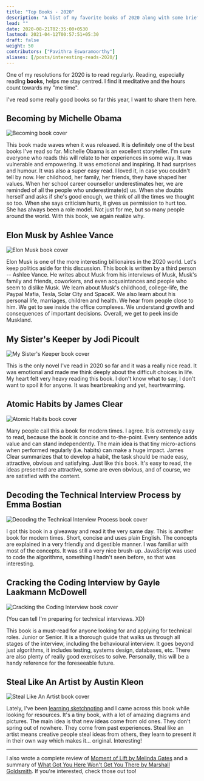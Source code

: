 ```yaml
---
title: "Top Books - 2020"
description: "A list of my favorite books of 2020 along with some brief reviews."
lead: ""
date: 2020-08-21T02:35:00+0530
lastmod: 2021-04-12T00:57:51+05:30
draft: false
weight: 50
contributors: ["Pavithra Eswaramoorthy"]
aliases: [/posts/interesting-reads-2020/]
---
```


One of my resolutions for 2020 is to read regularly. Reading, especially reading **books**, helps me stay centred. I find it meditative and the hours count towards my "me time".

I've read some really good books so far this year, I want to share them here.

## Becoming by Michelle Obama

![Becoming book cover](https://dev-to-uploads.s3.amazonaws.com/i/15p33yhkd1pwp27dih2r.jpg)

This book made waves when it was released. It is definitely one of the best books I've read so far. Michelle Obama is an excellent storyteller. I'm sure everyone who reads this will relate to her experiences in some way. It was vulnerable and empowering. It was emotional and inspiring. It had surprises and humour. It was also a super easy read. I loved it, in case you couldn't tell by now. Her childhood, her family, her friends, they have shaped her values. When her school career counsellor underestimates her, we are reminded of all the people who underestimate(d) us. When she doubts herself and asks if she's good enough, we think of all the times we thought so too. When she says criticism hurts, it gives us permission to hurt too. She has always been a role model. Not just for me, but so many people around the world. With this book, we again realize why.

## Elon Musk by Ashlee Vance

![Elon Musk book cover](https://dev-to-uploads.s3.amazonaws.com/i/3l5rzg9nz9qn2agxylb5.jpg)

Elon Musk is one of the more interesting billionaires in the 2020 world. Let's keep politics aside for this discussion. This book is written by a third person -- Ashlee Vance. He writes about Musk from his interviews of Musk, Musk's family and friends, coworkers, and even acquaintances and people who seem to dislike Musk. We learn about Musk's childhood, college-life, the Paypal Mafia, Tesla, Solar City and SpaceX. We also learn about his personal life, marriages, children and health. We hear from people close to him. We get to see inside the office complexes. We understand growth and consequences of important decisions. Overall, we get to peek inside Muskland.

## My Sister's Keeper by Jodi Picoult

![My Sister's Keeper book cover](https://dev-to-uploads.s3.amazonaws.com/i/0mootnm7r5c88sqh3j7e.jpg)

This is the only novel I've read in 2020 so far and it was a really nice read. It was emotional and made me think deeply about the difficult choices in life. My heart felt very heavy reading this book. I don't know what to say, I don't want to spoil it for anyone. It was heartbreaking and yet, heartwarming.

## Atomic Habits by James Clear

![Atomic Habits book cover](https://dev-to-uploads.s3.amazonaws.com/i/j6tvbwz39eq3skfi7qux.jpg)

Many people call this a book for modern times. I agree. It is extremely easy to read, because the book is concise and to-the-point. Every sentence adds value and can stand independently. The main idea is that tiny micro-actions when performed regularly (i.e. habits) can make a huge impact. James Clear summarizes that to develop a habit, the task should be made easy, attractive, obvious and satisfying. Just like this book. It's easy to read, the ideas presented are attractive, some are even obvious, and of course, we are satisfied with the content.

## Decoding the Technical Interview Process by Emma Bostian

![Decoding the Technical Interview Process book cover](https://dev-to-uploads.s3.amazonaws.com/i/orddlc4jl6m4cbzch7g8.jpg)

I got this book in a giveaway and read it the very same day. This is another book for modern times. Short, concise and uses plain English. The concepts are explained in a very friendly and digestible manner. I was familiar with most of the concepts. It was still a very nice brush-up. JavaScript was used to code the algorithms, something I hadn't seen before, so that was interesting.

## Cracking the Coding Interview by Gayle Laakmann McDowell

![Cracking the Coding Interview book cover](https://dev-to-uploads.s3.amazonaws.com/i/le90ki1whbdjz3kalhph.jpg)

(You can tell I'm preparing for technical interviews. XD)

This book is a must-read for anyone looking for and applying for technical roles. Junior or Senior. It is a thorough guide that walks us through all stages of the interview, including the behavioural interview. It goes beyond just algorithms, it includes testing, systems design, databases, etc. There are also plenty of really good exercises to solve. Personally, this will be a handy reference for the foreseeable future.

## Steal Like An Artist by Austin Kleon

![Steal Like An Artist book cover](https://dev-to-uploads.s3.amazonaws.com/i/6itu2505i5dq7oil0qbk.jpg)

Lately, I've been [learning sketchnoting](https://dev.to/pavithraes/i-m-learning-sketchnoting-3c06) and I came across this book while looking for resources. It's a tiny book, with a lot of amazing diagrams and pictures. The main idea is that new ideas come from old ones. They don't spring out of nowhere. They come from past experiences. Steal like an artist means creative people steal ideas from others, they learn to present it in their own way which makes it... original. Interesting!

---

I also wrote a complete review of [Moment of Lift by Melinda Gates](https://pavithraes.me/posts/moment-of-lift-review/) and a summary of [What Got You Here Won't Get You There by Marshall Goldsmith](https://pavithraes.me/posts/book-summary-what-got-you-here-wont-get-you-there/). If you're interested, check those out too!
